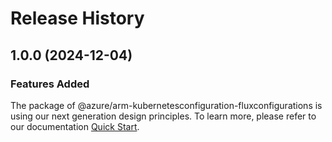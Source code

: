 # Release History
    
## 1.0.0 (2024-12-04)

### Features Added

The package of @azure/arm-kubernetesconfiguration-fluxconfigurations is using our next generation design principles. To learn more, please refer to our documentation [Quick Start](https://aka.ms/azsdk/js/mgmt/quickstart).
